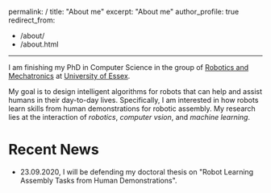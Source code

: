 <!-- --- -->
permalink: /
title: "About me"
excerpt: "About me"
author_profile: true
redirect_from: 
  - /about/
  - /about.html
---

I am finishing my PhD in Computer Science in the group of <a href="https://www.essex.ac.uk/departments/computer-science-and-electronic-engineering/research/robotics-and-mechatronics">Robotics and Mechatronics</a> at <a href="https://www.essex.ac.uk/">University of Essex</a>. 

My goal is to design intelligent algorithms for robots that can help and assist humans in their day-to-day lives. Specifically, I am interested in how robots learn skills from human demonstrations for robotic assembly. My research lies at the interaction of <var>robotics</var>, <var>computer vsion</var>, and <var>machine learning</var>.




Recent News
======
* 23.09.2020, I will be defending my doctoral thesis on "Robot Learning Assembly Tasks from Human Demonstrations". 
